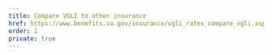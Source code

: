 ```yaml
---
title: Compare VGLI to other insurance
href: https://www.benefits.va.gov/insurance/vgli_rates_compare_vgli.asp
order: 1
private: true
---
```

